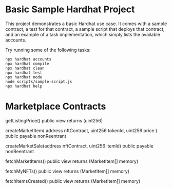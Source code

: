 # Basic Sample Hardhat Project

This project demonstrates a basic Hardhat use case. It comes with a sample contract, a test for that contract, a sample script that deploys that contract, and an example of a task implementation, which simply lists the available accounts.

Try running some of the following tasks:

```shell
npx hardhat accounts
npx hardhat compile
npx hardhat clean
npx hardhat test
npx hardhat node
node scripts/sample-script.js
npx hardhat help
```

# Marketplace Contracts

getListingPrice() public view returns (uint256)

createMarketItem(
        address nftContract,
        uint256 tokenId,
        uint256 price
    ) public payable nonReentrant 
    
createMarketSale(address nftContract, uint256 itemId)
        public
        payable
        nonReentrant
        
fetchMarketItems() public view returns (MarketItem[] memory)

fetchMyNFTs() public view returns (MarketItem[] memory)

fetchItemsCreated() public view returns (MarketItem[] memory)


```sol

```
